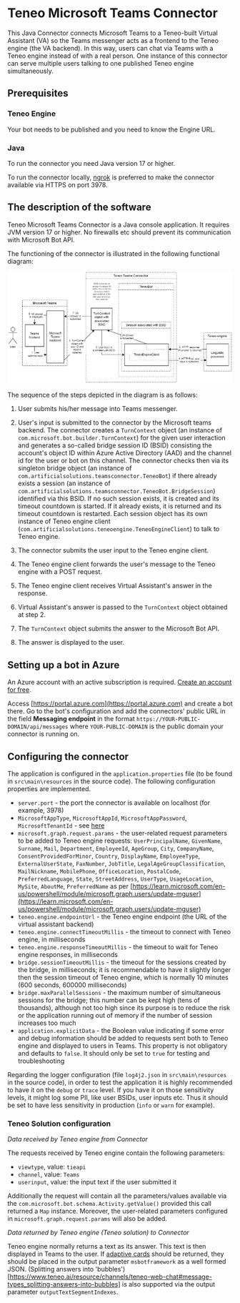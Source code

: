 # Teneo Microsoft Teams Connector

This Java Connector connects Microsoft Teams to a Teneo-built Virtual Assistant (VA) so the Teams messenger acts as a frontend to the Teneo engine (the VA backend). In this way, users can chat via Teams with a Teneo engine instead of with a real person. One instance of this connector can serve multiple users talking to one published Teneo engine simultaneously.
## Prerequisites

### Teneo Engine

Your bot needs to be published and you need to know the Engine URL.

### Java 

To run the connector you need Java version 17 or higher. 

To run the connector locally, [ngrok](https://ngrok.com/) is preferred to make the connector available via HTTPS on port 3978.

## The description of the software

Teneo Microsoft Teams Connector is a Java console application. It requires JVM version 17 or higher. No firewalls etc should prevent its communication with Microsoft Bot API.

The functioning of the connector is illustrated in the following functional diagram:

![Functional diagram](README-imgs/FunctionalDiagram.png)

The sequence of the steps depicted in the diagram is as follows:

1. User submits his/her message into Teams messenger.

2. User's input is submitted to the connector by the Microsoft teams backend. The connector creates a `TurnContext` object (an instance of `com.microsoft.bot.builder.TurnContext`) for the given user interaction and generates a so-called bridge session ID (BSID) consisting the account's object ID within Azure Active Directory (AAD) and the channel id for the user or bot on this channel. The connector checks then via its singleton bridge object (an instance of `com.artificialsolutions.teamsconnector.TeneoBot`) if there already exists a session (an instance of `com.artificialsolutions.teamsconnector.TeneoBot.BridgeSession`) identified via this BSID. If no such session exists, it is created and its timeout countdown is started. If it already exists, it is returned and its timeout countdown is restarted. Each session object has its own instance of Teneo engine client (`com.artificialsolutions.teneoengine.TeneoEngineClient`) to talk to Teneo engine.

3. The connector submits the user input to the Teneo engine client.

4. The Teneo engine client forwards the user's message to the Teneo engine with a POST request.

5. The Teneo engine client receives Virtual Assistant's answer in the response.

6. Virtual Assistant's answer is passed to the `TurnContext` object obtained at step 2.

7. The `TurnContext` object submits the answer to the Microsoft Bot API.

8. The answer is displayed to the user.

## Setting up a bot in Azure
An Azure account with an active subscription is required. [Create an account for free](https://azure.microsoft.com/free/?utm_source=campaign&utm_campaign=vscode-tutorial-app-service-extension&mktingSource=vscode-tutorial-app-service-extension).

Access [https://portal.azure.com](https://portal.azure.com) and create a bot there. Go to the bot's configuration and add the connectors' public URL in the field **Messaging endpoint** in the format `https://YOUR-PUBLIC-DOMAIN/api/messages` where `YOUR-PUBLIC-DOMAIN` is the public domain your connector is running on.

## Configuring the connector

The application is configured in the `application.properties` file (to be found in `src\main\resources` in the source code). The following configuration properties are implemented.

* `server.port` - the port the connector is available on localhost (for example, 3978)
* `MicrosoftAppType`, `MicrosoftAppId`, `MicrosoftAppPassword`, `MicrosoftTenantId` - see [here](https://learn.microsoft.com/en-us/azure/bot-service/bot-service-manage-overview)
* `microsoft.graph.request.params` - the user-related request parameters to be added to Teneo engine requests: `UserPrincipalName`, `GivenName`, `Surname`, `Mail`, `Department`, `EmployeeId`, `AgeGroup`, `City`, `CompanyName`, `ConsentProvidedForMinor`, `Country`, `DisplayName`, `EmployeeType`, `ExternalUserState`, `FaxNumber`, `JobTitle`, `LegalAgeGroupClassification`, `MailNickname`, `MobilePhone`, `OfficeLocation`, `PostalCode`, `PreferredLanguage`, `State`, `StreetAddress`, `UserType`, `UsageLocation`, `MySite`, `AboutMe`, `PreferredName` as per [https://learn.microsoft.com/en-us/powershell/module/microsoft.graph.users/update-mguser](https://learn.microsoft.com/en-us/powershell/module/microsoft.graph.users/update-mguser)
* `teneo.engine.endpointUrl` - the Teneo engine endpoint (the URL of the virtual assistant backend)
* `teneo.engine.connectTimeoutMillis` - the timeout to connect with Teneo engine, in milliseconds
* `teneo.engine.responseTimeoutMillis` - the timeout to wait for Teneo engine responses, in milliseconds
* `bridge.sessionTimeoutMillis` - the timeout for the sessions created by the bridge, in milliseconds; it is recommendable to have it slightly longer then the session timeout of Teneo engine, which is normally 10 minutes (600 seconds, 600000 milliseconds)
* `bridge.maxParallelSessions` - the maximum number of simultaneous sessions for the bridge; this number can be kept high (tens of thousands), although not too high since its purpose is to reduce the risk or the application running out of memory if the number of session increases too much
* `application.explicitData` - the Boolean value indicating if some error and debug information should be added to requests sent both to Teneo engine and displayed to users in Teams. This property is not obligatory and defaults to `false`. It should only be set to `true` for testing and troubleshooting


Regarding the logger configuration (file `log4j2.json` in `src\main\resources` in the source code), in order to test the application it is highly recommended to have it on the `debug` or `trace` level. If you have it on those sensitivity levels, it might log some PII, like user BSIDs, user inputs etc. Thus it should be set to have less sensitivity in production (`info` or `warn` for example).




### Teneo Solution configuration

_Data received by Teneo engine from Connector_

The requests received by Teneo engine contain the following parameters:

* `viewtype`, value: `tieapi`
* `channel`, value: `Teams`
* `userinput`, value: the input text if the user submitted it

Additionally the request will contain all the parameters/values available via the `com.microsoft.bot.schema.Activity.getValue()` provided this call returned a `Map` instance. Moreover, the user-related parameters configured in `microsoft.graph.request.params` will also be added.

_Data returned by Teneo engine (Teneo solution) to Connector_

Teneo engine normally returns a text as its answer. This text is then displayed in Teams to the user. If [adaptive cards]((https://learn.microsoft.com/en-us/microsoftteams/platform/task-modules-and-cards/cards/cards-reference#adaptive-card)) should be returned, they should be placed in the output parameter `msbotframework` as a well formed JSON. (Splitting answers into 'bubbles')[https://www.teneo.ai/resource/channels/teneo-web-chat#message-types_splitting-answers-into-bubbles] is also supported via the output parameter `outputTextSegmentIndexes`.